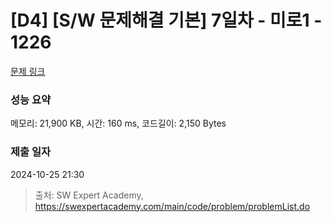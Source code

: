# [D4] [S/W 문제해결 기본] 7일차 - 미로1 - 1226 

[문제 링크](https://swexpertacademy.com/main/code/problem/problemDetail.do?contestProbId=AV14vXUqAGMCFAYD) 

### 성능 요약

메모리: 21,900 KB, 시간: 160 ms, 코드길이: 2,150 Bytes

### 제출 일자

2024-10-25 21:30



> 출처: SW Expert Academy, https://swexpertacademy.com/main/code/problem/problemList.do